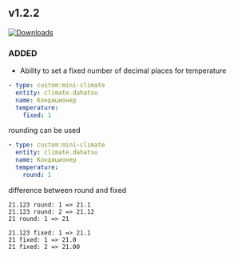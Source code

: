 ## v1.2.2
[![Downloads](https://img.shields.io/github/downloads/artem-sedykh/mini-climate-card/v1.2.2/total.svg)](https://github.com/artem-sedykh/mini-climate-card/releases/tag/v1.2.2)

### ADDED

- Ability to set a fixed number of decimal places for temperature
```yaml
- type: custom:mini-climate
  entity: climate.dahatsu
  name: Кондиционер
  temperature:
    fixed: 1
```
rounding can be used
```yaml
- type: custom:mini-climate
  entity: climate.dahatsu
  name: Кондиционер
  temperature:
    round: 1
```
difference between round and fixed

`21.123 round: 1 => 21.1`  
`21.123 round: 2 => 21.12`  
`21 round: 1 => 21`  

`21.123 fixed: 1 => 21.1`  
`21 fixed: 1 => 21.0`  
`21 fixed: 2 => 21.00`  
